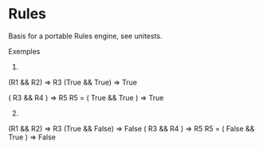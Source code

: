 # Rules

Basis for a portable Rules engine, see unitests.

Exemples 

1)
(R1 && R2) => R3
(True && True) => True 

( R3 && R4 ) => R5
R5 = ( True && True ) => True

2)
(R1 && R2) => R3 
(True && False) => False
( R3 && R4 ) => R5
R5 = ( False && True ) => False
